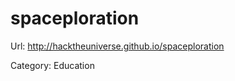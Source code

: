 spaceploration
==============

Url: http://hacktheuniverse.github.io/spaceploration

Category: Education
